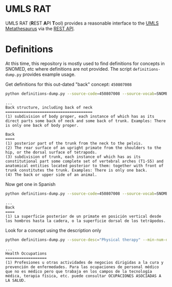 UMLS RAT
=========

UMLS RAT (**R**EST **A**PI **T**ool) provides a reasonable interface to
the [UMLS Metathesaurus](https://uts.nlm.nih.gov/uts/umls/home) via
the [REST API](https://documentation.uts.nlm.nih.gov/rest/home.html).

Definitions
===========

At this time, this repository is mostly used to find definitions for concepts in SNOMED, etc where
definitions are not provided. The script `definitions-dump.py` provides example usage. 

Get definitions for this out-dated "back" concept: `450807008`

```bash
python definitions-dump.py --source-code=450807008 --source-vocab=SNOMEDCT_US --min-num-defs=2 --api-key=<API_KEY>
```
    ...
    Back structure, including back of neck
    ======================================
    (1) subdivision of body proper, each instance of which has as its
    direct parts some back of neck and some back of trunk. Examples: There
    is only one back of body proper.
    
    Back
    ====
    (1) posterior part of the trunk from the neck to the pelvis.
    (2) The rear surface of an upright primate from the shoulders to the
    hip, or the dorsal surface of tetrapods.
    (3) subdivision of trunk, each instance of which has as its
    constitutional part some complete set of vertebral arches (T1-S5) and
    anatomical entities located posterior to them: together with front of
    trunk constitutes the trunk. Examples: There is only one back.
    (4) The back or upper side of an animal.

Now get one in Spanish

```bash
python definitions-dump.py --source-code=450807008 --source-vocab=SNOMEDCT_US --min-num-defs=1 --target-language=SPA --api-key=<API_KEY>
```
    ...
    Back
    ====
    (1) La superficie posterior de un primate en posición vertical desde
    los hombros hasta la cadera, o la superficie dorsal de los tetrápodos.


Look for a concept using the description only

```bash
python definitions-dump.py --source-desc="Physical therapy" --min-num-defs=1 --target-language=SPA --api-key=<API_KEY>
```
    ...
    Health Occupations
    ==================
    (1) Profesiones u otras actividades de negocios dirigidas a la cura y
    prevención de enfermedades. Para las ocupaciones de personal médico
    que no es médico pero que trabaja en los campos de la tecnología
    médica, terapia física, etc. puede consultar OCUPACIONES ASOCIADAS A
    LA SALUD.
